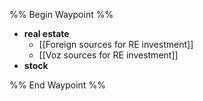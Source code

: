 %% Begin Waypoint %%
- **real estate**
	- [[Foreign sources for RE investment]]
	- [[Voz sources for RE investment]]
- **stock**

%% End Waypoint %%

